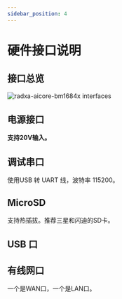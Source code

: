 ```yaml
---
sidebar_position: 4
---
```


# 硬件接口说明

<!-- 以下接口如果没有就删除，如果有的接口没有列出来，就加上去 -->

## 接口总览

<img src="/img/bm168m/radxa_fogwise_bm168m.webp" alt="radxa-aicore-bm1684x interfaces" />

## 电源接口

**支持20V输入。**

## 调试串口

使用USB 转 UART 线，波特率 115200。

## MicroSD

支持热插拔。推荐三星和闪迪的SD卡。

## USB 口

## 有线网口

一个是WAN口，一个是LAN口。
